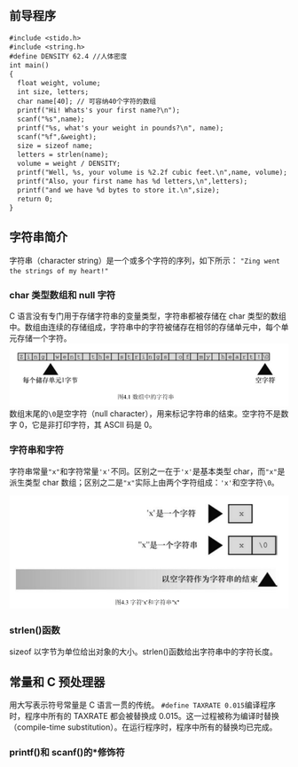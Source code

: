 ## 前导程序

```
#include <stido.h>
#include <string.h>
#define DENSITY 62.4 //人体密度
int main()
{
  float weight, volume;
  int size, letters;
  char name[40]; // 可容纳40个字符的数组
  printf("Hi! Whats's your first name?\n");
  scanf("%s",name);
  printf("%s, what's your weight in pounds?\n", name);
  scanf("%f",&weight);
  size = sizeof name;
  letters = strlen(name);
  volume = weight / DENSITY;
  printf("Well, %s, your volume is %2.2f cubic feet.\n",name, volume);
  printf("Also, your first name has %d letters,\n",letters);
  printf("and we have %d bytes to store it.\n",size);
  return 0;
}
```

## 字符串简介

字符串（character string）是一个或多个字符的序列，如下所示：
`"Zing went the strings of my heart!"`

### char 类型数组和 null 字符

C 语言没有专门用于存储字符串的变量类型，字符串都被存储在 char 类型的数组中。数组由连续的存储组成，字符串中的字符被储存在相邻的存储单元中，每个单元存储一个字符。
![示例](./../images/数组中的字符串.png)
数组末尾的`\0`是空字符（null character），用来标记字符串的结束。空字符不是数字 0，它是非打印字符，其 ASCII 码是 0。

### 字符串和字符

字符串常量`"x"`和字符常量`'x'`不同。区别之一在于`'x'`是基本类型 char，而`"x"`是派生类型 char 数组；区别之二是`"x"`实际上由两个字符组成：`'x'`和空字符`\0`。

![示例](./../images/字符‘x’和字符串“x”.png)

### strlen()函数

sizeof 以字节为单位给出对象的大小。strlen()函数给出字符串中的字符长度。

## 常量和 C 预处理器

用大写表示符号常量是 C 语言一贯的传统。
`#define TAXRATE 0.015`编译程序时，程序中所有的 TAXRATE 都会被替换成 0.015。这一过程被称为编译时替换（compile-time substitution）。在运行程序时，程序中所有的替换均已完成。

### printf()和 scanf()的\*修饰符
